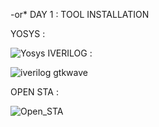 -or* DAY 1 : TOOL INSTALLATION

YOSYS :

![Yosys](https://github.com/user-attachments/assets/90c11a4f-d722-4a08-9d82-67972123b419)
IVERILOG :

![iverilog    gtkwave](https://github.com/user-attachments/assets/dceb0649-e892-4cf7-873e-c22d8f292a26)

OPEN STA :

![Open_STA](https://github.com/user-attachments/assets/1d9a14fc-168c-443e-ba80-40ce13e6b5f2)
